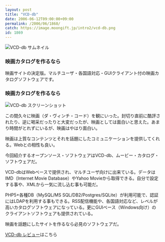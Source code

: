 ```yaml
---
layout: post
title: "VCD-db"
date: 2006-06-12T09:00:00+09:00
permalink: /2006/06/1868/
catch: https://image.moongift.jp/intro2/vcd-db.png
id: 1869
---
```

 ![VCD-db サムネイル](https://image.moongift.jp/intro2/vcd-db.t.png "VCD-db サムネイル")
  

### 映画カタログを作るなら
  
映画サイトの決定版。マルチユーザ・各国語対応・GUIクライアント付の映画カタログソフトウェアです。  
<!--more-->  

### 映画カタログを作るなら
  

![VCD-db スクリーンショット](https://image.moongift.jp/intro2/vcd-db.png "VCD-db スクリーンショット")

  

この間久々に映画（ダ・ヴィンチ・コード）を観にいった。封切り直前に酷評されたり、逆に喝采だったりと大変だったが、映画としては面白いと思えた。あまり時間がとれずにいるが、映画はやはり面白い。

  

映画は上質なコンテンツとそれを話題にしたコミュニケーションを提供してくれる。Webとの相性も良い。

  

今回紹介するオープンソース・ソフトウェアはVCD-db、ムービー・カタログ・ソフトウェアだ。

  

VCD-dbはWebベースで提供され、マルチユーザ向けに出来ている。データはIMD（Internet Movie Database）やYahoo Movieから取得できる。自分で設定する事や、XMLから一気に流し込む事も可能だ。

  

PHP5+各種DB（MySQL/MS SQL/DB2/Postgres/SQLite）が利用可能で、認証にはLDAPを利用する事もできる。RSS配信機能や、各国語対応など、レベルが高いカタログソフトウェアになっている。更にGUIベース（Windows向け）のクライアントソフトウェアも提供されている。

  

映画を話題にしたサイトを作るなら必見のソフトウェアだ。

  

[VCD-db レビュー](http://oss.moongift.jp/review/i-1876.html)はこちら

